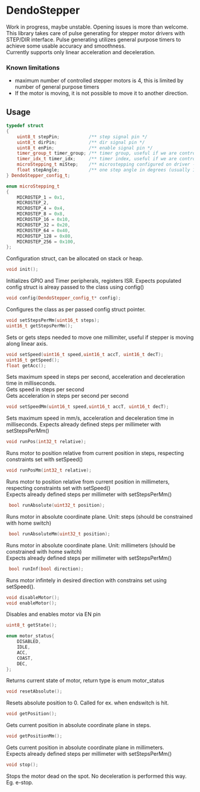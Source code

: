 # DendoStepper

Work in progress, maybe unstable. Opening issues is more than welcome.  
This library takes care of pulse generating for stepper motor drivers with STEP/DIR interface. Pulse generating utilizes general purpose timers to achieve some usable accuracy and smoothness.  
Currently supports only linear acceleration and deceleration.

### Known limitations
- maximum number of controlled stepper motors is 4, this is limited by number of general purpose timers
- If the motor is moving, it is not possible to move it to another direction.

## Usage

```c++
typedef struct
{
    uint8_t stepPin;           /** step signal pin */
    uint8_t dirPin;            /** dir signal pin */
    uint8_t enPin;             /** enable signal pin */
    timer_group_t timer_group; /** timer group, useful if we are controlling more than 2 steppers */
    timer_idx_t timer_idx;     /** timer index, useful if we are controlling 2steppers */
    microStepping_t miStep;    /** microstepping configured on driver - used in distance calculation */
    float stepAngle;           /** one step angle in degrees (usually 1.8deg), used in steps per rotation calculation */
} DendoStepper_config_t;

enum microStepping_t
{
    MICROSTEP_1 = 0x1,
    MICROSTEP_2,
    MICROSTEP_4 = 0x4,
    MICROSTEP_8 = 0x8,
    MICROSTEP_16 = 0x10,
    MICROSTEP_32 = 0x20,
    MICROSTEP_64 = 0x40,
    MICROSTEP_128 = 0x80,
    MICROSTEP_256 = 0x100,
};

```  
Configuration struct, can be allocated on stack or heap.

```c++
void init();
```  
Initializes GPIO and Timer peripherals, registers ISR. Expects populated config struct is alreay passed to the class using config()  

```c++
void config(DendoStepper_config_t* config);
```
Configures the class as per passed config struct pointer.  

```c++
void setStepsPerMm(uint16_t steps);
uint16_t getStepsPerMm();
```
Sets or gets steps needed to move one millimiter, useful if stepper is moving along linear axis.  

```c++
void setSpeed(uint16_t speed,uint16_t accT, uint16_t decT);
uint16_t getSpeed();
float getAcc();
```
Sets maximum speed in steps per second, acceleration and deceleration time in milliseconds.  
Gets speed in steps per second  
Gets acceleration in steps per second per second

```c++
void setSpeedMm(uint16_t speed,uint16_t accT, uint16_t decT);
```
Sets maximum speed in mm/s, acceleration and deceleration time in milliseconds. Expects already defined steps per millimeter with setStepsPerMm()  

```c++
void runPos(int32_t relative);
```
Runs motor to position relative from current position in steps, respecting constraints set with setSpeed()  

```c++
void runPosMm(int32_t relative);
```
Runs motor to position relative from current position in millimeters, respecting constraints set with setSpeed()  
Expects already defined steps per millimeter with setStepsPerMm()  

```c++
 bool runAbsolute(uint32_t position);
```
Runs motor in absolute coordinate plane. Unit: steps (should be constrained with home switch)  

```c++
 bool runAbsoluteMm(uint32_t position);
```
Runs motor in absolute coordinate plane. Unit: millimeters (should be constrained with home switch)  
Expects already defined steps per millimeter with setStepsPerMm()  

```c++
 bool runInf(bool direction);
```
Runs motor infintely in desired direction with constrains set using setSpeed().  

```c++
void disableMotor();
void enableMotor();
```
Disables and enables motor via EN pin

```c++
uint8_t getState();

enum motor_status{
    DISABLED,
    IDLE,
    ACC,
    COAST,
    DEC,
};
```
Returns current state of motor, return type is enum motor_status  


```c++
void resetAbsolute();
```
Resets absolute position to 0. Called for ex. when endswitch is hit.  

```c++
void getPosition();
```
Gets current position in absolute coordinate plane in steps.  

```c++
void getPositionMm();
```
Gets current position in absolute coordinate plane in millimeters.  
Expects already defined steps per millimeter with setStepsPerMm()  

```c++
void stop();
```
Stops the motor dead on the spot. No deceleration is performed this way. Eg. e-stop.  


